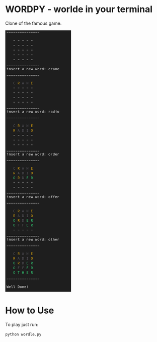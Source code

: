 # WORDPY - worlde in your terminal
Clone of the famous game.

![Example](example.png)

# How to Use
To play just run: 
```
python wordle.py
```
